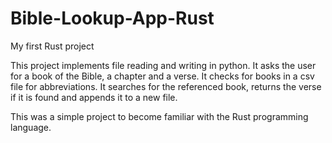 # Bible-Lookup-App-Rust
My first Rust project

This project implements file reading and writing in python. It 
asks the user for a book of the Bible, a chapter and a verse. 
It checks for books in a csv file for abbreviations. It searches 
for the referenced book, returns the verse if it is found and 
appends it to a new file.

This was a simple project to become familiar with the Rust programming language.
